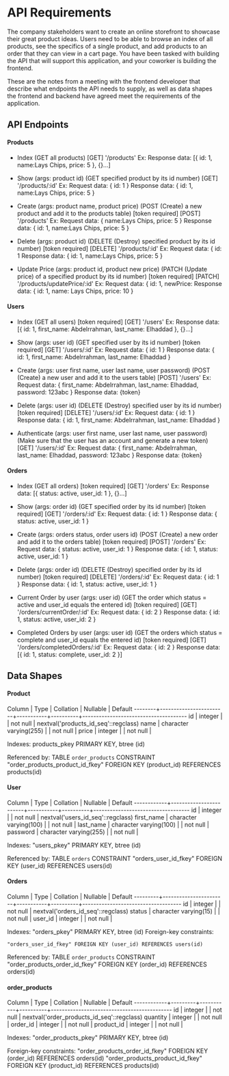 # API Requirements

The company stakeholders want to create an online storefront to showcase their great product ideas. Users need to be able to browse an index of all products, see the specifics of a single product, and add products to an order that they can view in a cart page. You have been tasked with building the API that will support this application, and your coworker is building the frontend.

These are the notes from a meeting with the frontend developer that describe what endpoints the API needs to supply, as well as data shapes the frontend and backend have agreed meet the requirements of the application.

## API Endpoints

#### Products

- Index (GET all products)
  [GET] '/products'
  Ex: Response data: [{
  id: 1, name:Lays Chips, price: 5
  }, {}...]

- Show (args: product id) (GET specified product by its id number)
  [GET] '/products/:id'
  Ex: Request data: {
  id: 1
  }
  Response data: {
  id: 1, name:Lays Chips, price: 5
  }

- Create (args: product name, product price) (POST (Create) a new product and add it to the products table) [token required]
  [POST] '/products'
  Ex: Request data: {
  name:Lays Chips, price: 5
  }
  Response data: {
  id: 1, name:Lays Chips, price: 5
  }

- Delete (args: product id) (DELETE (Destroy) specified product by its id number) [token required]
  [DELETE] '/products/:id'
  Ex: Request data: {
  id: 1
  Response data: {
  id: 1, name:Lays Chips, price: 5
  }

- Update Price (args: product id, product new price) (PATCH (Update price) of a specified product by its id number) [token required]
  [PATCH] '/products/updatePrice/:id'
  Ex: Request data: {
  id: 1, newPrice:
  Response data: {
  id: 1, name: Lays Chips, price: 10
  }

#### Users

- Index (GET all users) [token required]
  [GET] '/users'
  Ex: Response data: [{
  id: 1, first_name: Abdelrrahman, last_name: Elhaddad
  }, {}...]

- Show (args: user id) (GET specified user by its id number) [token required]
  [GET] '/users/:id'
  Ex: Request data: {
  id: 1
  }
  Response data: {
  id: 1, first_name: Abdelrrahman, last_name: Elhaddad
  }

- Create (args: user first name, user last name, user password) (POST (Create) a new user and add it to the users table)
  [POST] '/users'
  Ex: Request data: {
  first_name: Abdelrrahman, last_name: Elhaddad, password: 123abc
  }
  Response data: {token}

- Delete (args: user id) (DELETE (Destroy) specified user by its id number) [token required]
  [DELETE] '/users/:id'
  Ex: Request data: {
  id: 1
  }
  Response data: {
  id: 1, first_name: Abdelrrahman, last_name: Elhaddad
  }

- Authenticate (args: user first name, user last name, user password) (Make sure that the user has an account and generate a new token)
  [GET] '/users/:id'
  Ex: Request data: {
  first_name: Abdelrrahman,
  last_name: Elhaddad,
  password: 123abc
  }
  Response data: {token}

#### Orders

- Index (GET all orders) [token required]
  [GET] '/orders'
  Ex: Response data: [{
  status: active,
  user_id: 1
  }, {}...]

- Show (args: order id) (GET specified order by its id number) [token required]
  [GET] '/orders/:id'
  Ex: Request data: {
  id: 1
  }
  Response data: {
  status: active,
  user_id: 1
  }

- Create (args: orders status, order users id) (POST (Create) a new order and add it to the orders table) [token required]
  [POST] '/orders'
  Ex: Request data: {
  status: active,
  user_id: 1
  }
  Response data: {
  id: 1,
  status: active,
  user_id: 1
  }

- Delete (args: order id) (DELETE (Destroy) specified order by its id number) [token required]
  [DELETE] '/orders/:id'
  Ex: Request data: {
  id: 1
  }
  Response data: {
  id: 1,
  status: active,
  user_id: 1
  }

- Current Order by user (args: user id) (GET the order which status = active and user_id equals the entered id) [token required]
  [GET] '/orders/currentOrder/:id'
  Ex: Request data: {
  id: 2
  }
  Response data: {
  id: 1,
  status: active,
  user_id: 2
  }

- Completed Orders by user (args: user id) (GET the orders which status = complete and user_id equals the entered id) [token required]
  [GET] '/orders/completedOrders/:id'
  Ex: Request data: {
  id: 2
  }
  Response data: [{
  id: 1,
  status: complete,
  user_id: 2
  }]

## Data Shapes

#### Product

Column | Type | Collation | Nullable | Default
--------+------------------------+-----------+----------+--------------------------------------
id | integer | | not null | nextval('products_id_seq'::regclass)
name | character varying(255) | | not null |
price | integer | | not null |

Indexes:
products_pkey PRIMARY KEY, btree (id)

Referenced by:
TABLE `order_products` CONSTRAINT "order_products_product_id_fkey" FOREIGN KEY (product_id) REFERENCES products(id)

#### User

Column | Type | Collation | Nullable | Default
------------+------------------------+-----------+----------+-----------------------------------
id | integer | | not null | nextval('users_id_seq'::regclass)
first_name | character varying(100) | | not null |
last_name | character varying(100) | | not null |
password | character varying(255) | | not null |

Indexes:
"users_pkey" PRIMARY KEY, btree (id)

Referenced by:
TABLE `orders` CONSTRAINT "orders_user_id_fkey" FOREIGN KEY (user_id) REFERENCES users(id)

#### Orders

Column | Type | Collation | Nullable | Default
---------+-----------------------+-----------+----------+------------------------------------
id | integer | | not null | nextval('orders_id_seq'::regclass)
status | character varying(15) | | not null |
user_id | integer | | not null |

Indexes:
"orders_pkey" PRIMARY KEY, btree (id)
Foreign-key constraints:

    "orders_user_id_fkey" FOREIGN KEY (user_id) REFERENCES users(id)

Referenced by:
TABLE `order_products` CONSTRAINT "order_products_order_id_fkey" FOREIGN KEY (order_id) REFERENCES orders(id)

#### order_products

Column | Type | Collation | Nullable | Default
------------+---------+-----------+----------+--------------------------------------------
id | integer | | not null | nextval('order_products_id_seq'::regclass)
quantity | integer | | not null |
order_id | integer | | not null |
product_id | integer | | not null |

Indexes:
"order_products_pkey" PRIMARY KEY, btree (id)

Foreign-key constraints:
"order_products_order_id_fkey" FOREIGN KEY (order_id) REFERENCES orders(id)
"order_products_product_id_fkey" FOREIGN KEY (product_id) REFERENCES products(id)
